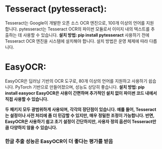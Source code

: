 # Tesseract (pytesseract):
Tesseract는 Google이 개발한 오픈 소스 OCR 엔진으로, 100개 이상의 언어를 지원합니다.
pytesseract는 Tesseract OCR의 파이썬 모듈로서 이미지 내의 텍스트를 추출하는 데 사용할 수 있습니다.
<b>설치 방법: pip install pytesseract</b>
사용하기 전에 Tesseract OCR 엔진을 시스템에 설치해야 합니다. 설치 방법은 운영 체제에 따라 다릅니다.

# EasyOCR:
EasyOCR은 딥러닝 기반의 OCR 도구로, 80개 이상의 언어를 지원하고 사용하기 쉽습니다.
PyTorch 기반으로 만들어졌으며, 성능도 상당히 좋습니다.
<b>설치 방법: pip install easyocr<b>
EasyOCR은 사용이 간편하며 추가적인 설치 없이 파이썬 코드 내에서 직접 사용할 수 있습니다.

두 패키지 모두 광범위하게 사용되며, 각각의 장단점이 있습니다. 
예를 들어, Tesseract는 설정이나 사전 처리에 좀 더 민감할 수 있지만, 매우 정밀한 조정이 가능합니다. 
반면, EasyOCR은 사용하기 쉽고 초기 설정이 간단하지만, 사용자 정의 옵션이 Tesseract만큼 다양하지 않을 수 있습니다.

### 한글 추출 성능은 EasyOCR이 더 좋다는 평가를 받음




